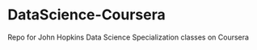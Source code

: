 DataScience-Coursera
====================

Repo for John Hopkins Data Science Specialization classes on Coursera 
